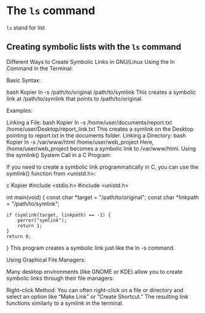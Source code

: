 # The `ls` command

`ls` stand for list

## Creating symbolic lists with the `ls` command
Different Ways to Create Symbolic Links in GNU/Linux
Using the ln Command in the Terminal:

Basic Syntax:

bash
Kopier
ln -s /path/to/original /path/to/symlink
This creates a symbolic link at /path/to/symlink that points to /path/to/original.

Examples:

Linking a File:
bash
Kopier
ln -s /home/user/documents/report.txt /home/user/Desktop/report_link.txt
This creates a symlink on the Desktop pointing to report.txt in the documents folder.
Linking a Directory:
bash
Kopier
ln -s /var/www/html /home/user/web_project
Here, /home/user/web_project becomes a symbolic link to /var/www/html.
Using the symlink() System Call in a C Program:

If you need to create a symbolic link programmatically in C, you can use the symlink() function from <unistd.h>:

c
Kopier
#include <stdio.h>
#include <unistd.h>

int main(void) {
    const char *target = "/path/to/original";
    const char *linkpath = "/path/to/symlink";

    if (symlink(target, linkpath) == -1) {
        perror("symlink");
        return 1;
    }
    return 0;
}
This program creates a symbolic link just like the ln -s command.

Using Graphical File Managers:

Many desktop environments (like GNOME or KDE) allow you to create symbolic links through their file managers:

Right-click Method: You can often right-click on a file or directory and select an option like “Make Link” or “Create Shortcut.” The resulting link functions similarly to a symlink in the terminal.

